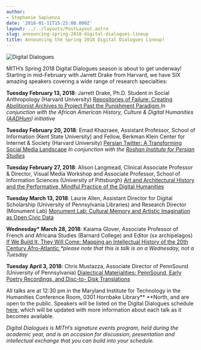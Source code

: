 ```yaml
---
author:
- Stephanie Sapienza
date: '2018-01-11T15:25:00.000Z'
layout: ../../layouts/PostLayout.astro
slug: announcing-spring-2018-digital-dialogues-lineup
title: Announcing the Spring 2018 Digital Dialogues Lineup!
---
```


![Digital Dialogues](/assets/images/2009-12-header_digital-dialogues-h.jpg)

MITH’s Spring 2018 Digital Dialogues season is about to get underway! Starting in mid-February with Jarrett Drake from Harvard, we have SIX amazing speakers covering a wide range of research specialties:

**Tuesday February 13, 2018**: Jarrett Drake, Ph.D. Student in Social Anthropology (Harvard University) [Repositories of Failure: Creating Abolitionist Archives to Project Past the Punishment Paradigm ](http://mith.umd.edu/dialogues/dd-spring-2018-jarrett-drake/)_In conjunction with the African American History, Culture & Digital Humanities ([AADHum](http://aadhum.umd.edu/)) initiative_

**Tuesday February 20, 2018**: Emad Khazraee, Assistant Professor, School of Information (Kent State University) and Fellow, Berkman Klein Center for Internet & Society (Harvard University) [Persian Twitter: A Transforming Social Media Landscape](http://mith.umd.edu/dialogues/dd-spring-2018-emad-khazraee/) _In conjunction with the [Roshan Institute for Persian Studies](http://sllc.umd.edu/persian)_

**Tuesday February 27, 2018**: Alison Langmead, Clinical Associate Professor & Director, Visual Media Workshop and Associate Professor, School of Information Sciences (University of Pittsburgh) [Art and Architectural History and the Performative, Mindful Practice of the Digital Humanities](http://mith.umd.edu/dialogues/dd-spring-2018-alison-langmead/)

**Tuesday March 13, 2018**: Laurie Allen, Assistant Director for Digital Scholarship (University of Pennsylvania Libraries) and Research Director (Monument Lab) [Monument Lab: Cultural Memory and Artistic Imagination as Open Civic Data](http://mith.umd.edu/dialogues/dd-spring-2018-laurie-allen/)

**Wednesday\* March 28, 2018**: Kaiama Glover, Associate Professor of French and Africana Studies (Barnard College) and Editor (sx archipelagos) [If We Build It, They Will Come: Mapping an Intellectual History of the 20th Century Afro-Atlantic ](http://mith.umd.edu/dialogues/dd-spring-2018-kaiama-glover/)_\*please note that this is talk is on a Wednesday, not a Tuesday_

**Tuesday April 3, 2018**: Chris Mustazza, Associate Director of PennSound (University of Pennsylvania) [Dialectical Materialities: PennSound, Early Poetry Recordings, and Disc-to- Disk Translations](http://mith.umd.edu/dialogues/dd-spring-2018-chris-mustazza/)

All talks are at 12:30 pm in the Maryland Institute for Technology in the Humanities Conference Room, 0301 Hornbake Library\*\* \*\*North, and are open to the public. Speakers will be listed on the Digital Dialogues schedule [here](http://mith.umd.edu/digital-dialogues/schedule/), which will be updated with more information about each talk as it becomes available.

_Digital Dialogues is MITH’s signature events program, held during the academic year, and is an occasion for discussion, presentation and intellectual exchange that you can build into your schedule._